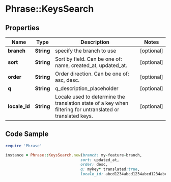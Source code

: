 # Phrase::KeysSearch

## Properties

Name | Type | Description | Notes
------------ | ------------- | ------------- | -------------
**branch** | **String** | specify the branch to use | [optional] 
**sort** | **String** | Sort by field. Can be one of: name, created_at, updated_at. | [optional] 
**order** | **String** | Order direction. Can be one of: asc, desc. | [optional] 
**q** | **String** | q_description_placeholder | [optional] 
**locale_id** | **String** | Locale used to determine the translation state of a key when filtering for untranslated or translated keys. | [optional] 

## Code Sample

```ruby
require 'Phrase'

instance = Phrase::KeysSearch.new(branch: my-feature-branch,
                                 sort: updated_at,
                                 order: desc,
                                 q: mykey* translated:true,
                                 locale_id: abcd1234abcd1234abcd1234abcd1234)
```


